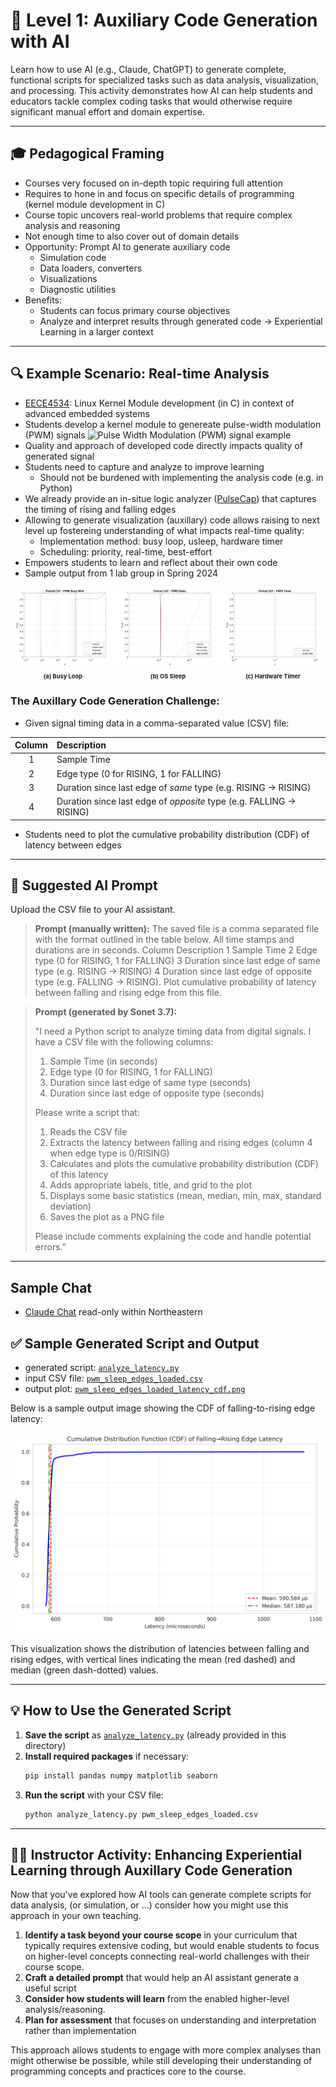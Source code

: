 # 🚀 Level 1: Auxiliary Code Generation with AI

Learn how to use AI (e.g., Claude, ChatGPT) to generate complete, functional scripts for specialized tasks such as data analysis, visualization, and processing. This activity demonstrates how AI can help students and educators tackle complex coding tasks that would otherwise require significant manual effort and domain expertise.

---

## 🎓 Pedagogical Framing

- Courses very focused on in-depth topic requiring full attention
- Requires to hone in and focus on specific details of programming (kernel module development in C)
- Course topic uncovers real-world problems that require complex analysis and reasoning
- Not enough time to also cover out of domain details 
- Opportunity: Prompt AI to generate auxiliary code
    - Simulation code
    - Data loaders, converters
    - Visualizations
    - Diagnostic utilities
- Benefits:
    - Students can focus primary course objectives
    - Analyze and interpret results through generated code
    -> Experiential Learning in a larger context

---

## 🔍 Example Scenario: Real-time Analysis
- [EECE4534](https://neu-ece-4534.github.io): Linux Kernel Module development (in C) in context of advanced embedded systems
- Students develop a kernel module to genereate pulse-width modulation (PWM) signals 
![Pulse Width Modulation (PWM) signal example](https://neu-ece-4534.github.io/media/edgeutil.png)
- Quality and approach of developed code directly impacts quality of generated signal
- Students need to capture and analyze to improve learning
    - Should not be burdened with implementing the analysis code (e.g. in Python)
- We already provide an in-situe logic analyzer ([PulseCap](https://neu-ece-4534.github.io/pulsecap.html)) that captures the timing of rising and falling edges
- Allowing to generate visualization (auxillary) code allows raising to next level up fostereing understanding of what impacts real-time quality: 
  - Implementation method: busy loop, usleep, hardware timer
  - Scheduling: priority, real-time, best-effort
- Empowers students to learn and reflect about their own code
- Sample output from 1 lab group in Spring 2024 
<div style="display: flex; justify-content: space-between; align-items: flex-start; ">

<div style="flex: 1; text-align: center;">
    <img src="period_busy.png" alt="Period Busy Loop" width="100%">
    <br>
    <sub><span style="font-size: 0.8em;"><b>(a) Busy Loop</b></span></sub>
</div>

<div style="flex: 1; text-align: center;">
    <img src="period_sleep.png" alt="Period Sleep" width="100%">
    <br>
    <sub><span style="font-size: 0.8em;"><b>(b) OS Sleep</b></span></sub>
</div>

<div style="flex: 1; text-align: center;">
    <img src="period_timer.png" alt="Period Timer" width="100%">
    <br>
    <sub><span style="font-size: 0.8em;"><b>(c) Hardware Timer</b></span></sub>
</div>

</div>

### The Auxillary Code Generation Challenge:

- Given signal timing data in a comma-separated value (CSV) file:

| **Column** | **Description**                                                       |
|:----------:|:----------------------------------------------------------------------|
|     1      | Sample Time                                                           |
|     2      | Edge type (0 for RISING, 1 for FALLING)                               |
|     3      | Duration since last edge of *same* type (e.g. RISING -\> RISING)      |
|     4      | Duration since last edge of *opposite* type (e.g. FALLING -\> RISING) |


- Students need to plot the cumulative probability distribution (CDF) of latency between edges

---


## 🤖 Suggested AI Prompt

Upload the CSV file to your AI assistant. 

> **Prompt (manually written):**
> The saved file is a comma separated file with the format outlined in the table below. All time stamps and durations are in seconds.
 Column Description 1 Sample Time 2 Edge type (0 for RISING, 1 for FALLING) 3 Duration since last edge of same type (e.g. RISING -> RISING) 4 Duration since last edge of opposite type (e.g. FALLING -> RISING). Plot cumulative probability of latency between falling and rising edge from this file.

> **Prompt (generated by Sonet 3.7):**
>
> "I need a Python script to analyze timing data from digital signals. I have a CSV file with the following columns:
> 1. Sample Time (in seconds)
> 2. Edge type (0 for RISING, 1 for FALLING)
> 3. Duration since last edge of same type (seconds)
> 4. Duration since last edge of opposite type (seconds)
> 
> Please write a script that:
> 1. Reads the CSV file
> 2. Extracts the latency between falling and rising edges (column 4 when edge type is 0/RISING)
> 3. Calculates and plots the cumulative probability distribution (CDF) of this latency
> 4. Adds appropriate labels, title, and grid to the plot
> 5. Displays some basic statistics (mean, median, min, max, standard deviation)
> 6. Saves the plot as a PNG file
> 
> Please include comments explaining the code and handle potential errors."

---

## Sample Chat

- [Claude Chat](https://claude.ai/artifacts/50104851-e385-4d9c-b0d0-7b4d39e2826f) read-only within Northeastern


## ✅ Sample Generated Script and Output

- generated script: [`analyze_latency.py`](analyze_latency.py) 
- input CSV file: [`pwm_sleep_edges_loaded.csv`](pwm_sleep_edges_loaded.csv)
- output plot: [`pwm_sleep_edges_loaded_latency_cdf.png`](pwm_sleep_edges_loaded_latency_cdf.png)


Below is a sample output image showing the CDF of falling-to-rising edge latency:

![Falling to Rising Edge Latency CDF](pwm_sleep_edges_loaded_latency_cdf.png)

This visualization shows the distribution of latencies between falling and rising edges, with vertical lines indicating the mean (red dashed) and median (green dash-dotted) values.

---

## 💡 How to Use the Generated Script

1. **Save the script** as [`analyze_latency.py`](analyze_latency.py) (already provided in this directory)
2. **Install required packages** if necessary:
   ```bash
   pip install pandas numpy matplotlib seaborn
   ```
3. **Run the script** with your CSV file:
   ```bash
   python analyze_latency.py pwm_sleep_edges_loaded.csv
   ```

---

## 🧑‍🏫 Instructor Activity: Enhancing Experiential Learning through Auxillary Code Generation

Now that you've explored how AI tools can generate complete scripts for data analysis, (or simulation, or ...) consider how you might use this approach in your own teaching.

1. **Identify a task beyond your course scope** in your curriculum that typically requires extensive coding, but would enable students to focus on higher-level concepts connecting real-world challenges with their course scope.
2. **Craft a detailed prompt** that would help an AI assistant generate a useful script
3. **Consider how students will learn** from the enabled higher-level analysis/reasoning. 
4. **Plan for assessment** that focuses on understanding and interpretation rather than implementation

This approach allows students to engage with more complex analyses than might otherwise be possible, while still developing their understanding of programming concepts and practices core to the course.
